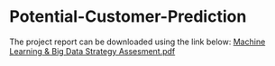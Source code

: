 # Potential-Customer-Prediction

The project report can be downloaded using the link below:
[Machine Learning & Big Data Strategy Assesment.pdf](https://github.com/SegunAdenaike/Potential-Customer-Prediction/files/11949184/Machine.Learning.Big.Data.Strategy.Assesment.pdf)
